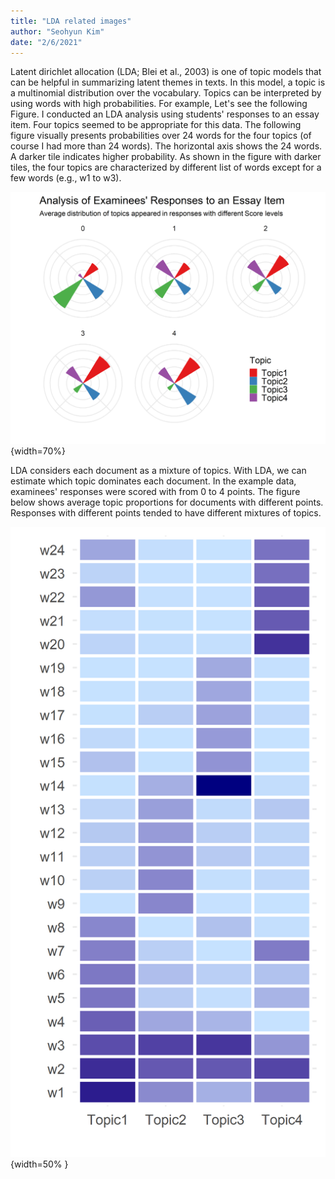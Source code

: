 ```yaml
---
title: "LDA related images"
author: "Seohyun Kim"
date: "2/6/2021"
---
```


Latent dirichlet allocation (LDA; Blei et al., 2003) is one of topic models that can be helpful in summarizing latent themes in texts. In this model, a topic is a multinomial distribution over the vocabulary. Topics can be interpreted by using words with high probabilities. For example, Let's see the following Figure. I conducted an LDA analysis using students' responses to an essay item. Four topics seemed to be appropriate for this data. The following figure visually presents probabilities over 24 words for the four topics (of course I had more than 24 words). The horizontal axis shows the 24 words. A darker tile indicates higher probability. As shown in the figure with darker tiles, the four topics are characterized by different list of words except for a few words (e.g., w1 to w3).


![Image of topics](https://github.com/Kim-s-h/myRplots/blob/master/LDA/2021-02-01-EMIP-LDA-white.png){width=70%}


LDA considers each document as a mixture of topics. With LDA, we can estimate which topic dominates each document. In the example data, examinees' responses were scored with from 0 to 4 points. The figure below shows average topic proportions for documents with different points. Responses with different points tended to have different mixtures of topics. 


![Image of topic proportions](https://github.com/Kim-s-h/myRplots/blob/master/LDA/2021-02-01-EMIP-LDA-tile.png){width=50% }
